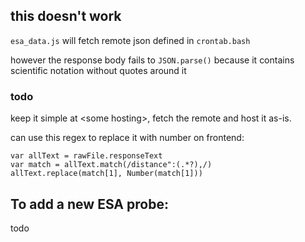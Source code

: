 ## this doesn't work

`esa_data.js` will fetch remote json defined in `crontab.bash`

however the response body fails to `JSON.parse()` because it contains scientific notation without quotes around it

### todo

keep it simple at \<some hosting>, fetch the remote and host it as-is.

can use this regex to replace it with number on frontend:

```
var allText = rawFile.responseText
var match = allText.match(/distance":(.*?),/)
allText.replace(match[1], Number(match[1]))
```

## To add a new ESA probe:

todo
